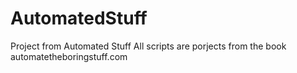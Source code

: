 # AutomatedStuff
Project from Automated Stuff
All scripts are porjects from the book automatetheboringstuff.com
